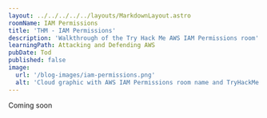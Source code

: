 ```yaml
---
layout: ../../../../../layouts/MarkdownLayout.astro
roomName: IAM Permissions
title: 'THM - IAM Permissions'
description: 'Walkthrough of the Try Hack Me AWS IAM Permissions room'
learningPath: Attacking and Defending AWS
pubDate: Tod
published: false
image:
  url: '/blog-images/iam-permissions.png'
  alt: 'Cloud graphic with AWS IAM Permissions room name and TryHackMe logo.'
---
```


Coming soon
